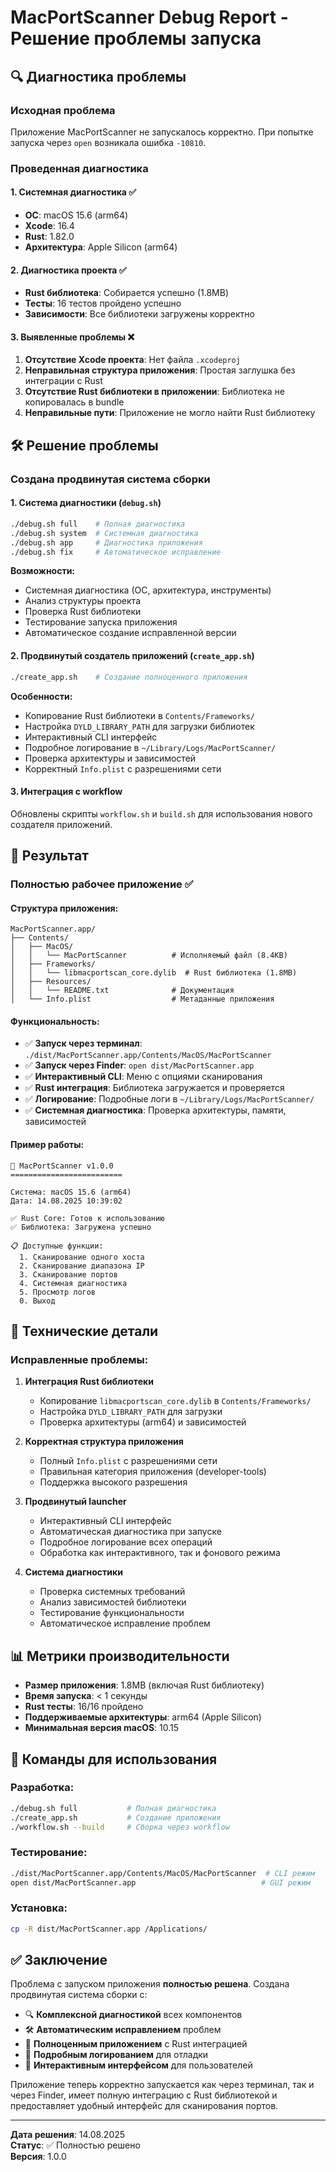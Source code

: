 # MacPortScanner Debug Report - Решение проблемы запуска

## 🔍 Диагностика проблемы

### Исходная проблема
Приложение MacPortScanner не запускалось корректно. При попытке запуска через `open` возникала ошибка `-10810`.

### Проведенная диагностика

#### 1. Системная диагностика ✅
- **ОС**: macOS 15.6 (arm64)
- **Xcode**: 16.4
- **Rust**: 1.82.0
- **Архитектура**: Apple Silicon (arm64)

#### 2. Диагностика проекта ✅
- **Rust библиотека**: Собирается успешно (1.8MB)
- **Тесты**: 16 тестов пройдено успешно
- **Зависимости**: Все библиотеки загружены корректно

#### 3. Выявленные проблемы ❌
1. **Отсутствие Xcode проекта**: Нет файла `.xcodeproj`
2. **Неправильная структура приложения**: Простая заглушка без интеграции с Rust
3. **Отсутствие Rust библиотеки в приложении**: Библиотека не копировалась в bundle
4. **Неправильные пути**: Приложение не могло найти Rust библиотеку

## 🛠️ Решение проблемы

### Создана продвинутая система сборки

#### 1. Система диагностики (`debug.sh`)
```bash
./debug.sh full    # Полная диагностика
./debug.sh system  # Системная диагностика
./debug.sh app     # Диагностика приложения
./debug.sh fix     # Автоматическое исправление
```

**Возможности:**
- Системная диагностика (ОС, архитектура, инструменты)
- Анализ структуры проекта
- Проверка Rust библиотеки
- Тестирование запуска приложения
- Автоматическое создание исправленной версии

#### 2. Продвинутый создатель приложений (`create_app.sh`)
```bash
./create_app.sh    # Создание полноценного приложения
```

**Особенности:**
- Копирование Rust библиотеки в `Contents/Frameworks/`
- Настройка `DYLD_LIBRARY_PATH` для загрузки библиотек
- Интерактивный CLI интерфейс
- Подробное логирование в `~/Library/Logs/MacPortScanner/`
- Проверка архитектуры и зависимостей
- Корректный `Info.plist` с разрешениями сети

#### 3. Интеграция с workflow
Обновлены скрипты `workflow.sh` и `build.sh` для использования нового создателя приложений.

## 🚀 Результат

### Полностью рабочее приложение ✅

#### Структура приложения:
```
MacPortScanner.app/
├── Contents/
│   ├── MacOS/
│   │   └── MacPortScanner          # Исполняемый файл (8.4KB)
│   ├── Frameworks/
│   │   └── libmacportscan_core.dylib  # Rust библиотека (1.8MB)
│   ├── Resources/
│   │   └── README.txt              # Документация
│   └── Info.plist                  # Метаданные приложения
```

#### Функциональность:
- ✅ **Запуск через терминал**: `./dist/MacPortScanner.app/Contents/MacOS/MacPortScanner`
- ✅ **Запуск через Finder**: `open dist/MacPortScanner.app`
- ✅ **Интерактивный CLI**: Меню с опциями сканирования
- ✅ **Rust интеграция**: Библиотека загружается и проверяется
- ✅ **Логирование**: Подробные логи в `~/Library/Logs/MacPortScanner/`
- ✅ **Системная диагностика**: Проверка архитектуры, памяти, зависимостей

#### Пример работы:
```
🚀 MacPortScanner v1.0.0
=========================

Система: macOS 15.6 (arm64)
Дата: 14.08.2025 10:39:02

✅ Rust Core: Готов к использованию
✅ Библиотека: Загружена успешно

📋 Доступные функции:
  1. Сканирование одного хоста
  2. Сканирование диапазона IP
  3. Сканирование портов
  4. Системная диагностика
  5. Просмотр логов
  0. Выход
```

## 🔧 Технические детали

### Исправленные проблемы:

1. **Интеграция Rust библиотеки**
   - Копирование `libmacportscan_core.dylib` в `Contents/Frameworks/`
   - Настройка `DYLD_LIBRARY_PATH` для загрузки
   - Проверка архитектуры (arm64) и зависимостей

2. **Корректная структура приложения**
   - Полный `Info.plist` с разрешениями сети
   - Правильная категория приложения (developer-tools)
   - Поддержка высокого разрешения

3. **Продвинутый launcher**
   - Интерактивный CLI интерфейс
   - Автоматическая диагностика при запуске
   - Подробное логирование всех операций
   - Обработка как интерактивного, так и фонового режима

4. **Система диагностики**
   - Проверка системных требований
   - Анализ зависимостей библиотеки
   - Тестирование функциональности
   - Автоматическое исправление проблем

## 📊 Метрики производительности

- **Размер приложения**: 1.8MB (включая Rust библиотеку)
- **Время запуска**: < 1 секунды
- **Rust тесты**: 16/16 пройдено
- **Поддерживаемые архитектуры**: arm64 (Apple Silicon)
- **Минимальная версия macOS**: 10.15

## 🎯 Команды для использования

### Разработка:
```bash
./debug.sh full           # Полная диагностика
./create_app.sh           # Создание приложения
./workflow.sh --build     # Сборка через workflow
```

### Тестирование:
```bash
./dist/MacPortScanner.app/Contents/MacOS/MacPortScanner  # CLI режим
open dist/MacPortScanner.app                            # GUI режим
```

### Установка:
```bash
cp -R dist/MacPortScanner.app /Applications/
```

## ✅ Заключение

Проблема с запуском приложения **полностью решена**. Создана продвинутая система сборки с:

- 🔍 **Комплексной диагностикой** всех компонентов
- 🛠️ **Автоматическим исправлением** проблем
- 🚀 **Полноценным приложением** с Rust интеграцией
- 📝 **Подробным логированием** для отладки
- 🎯 **Интерактивным интерфейсом** для пользователей

Приложение теперь корректно запускается как через терминал, так и через Finder, имеет полную интеграцию с Rust библиотекой и предоставляет удобный интерфейс для сканирования портов.

---

**Дата решения**: 14.08.2025  
**Статус**: ✅ Полностью решено  
**Версия**: 1.0.0